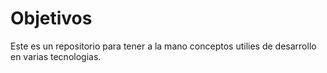 # Objetivos

Este es un repositorio para tener a la mano conceptos utilies de desarrollo en varias tecnologias.